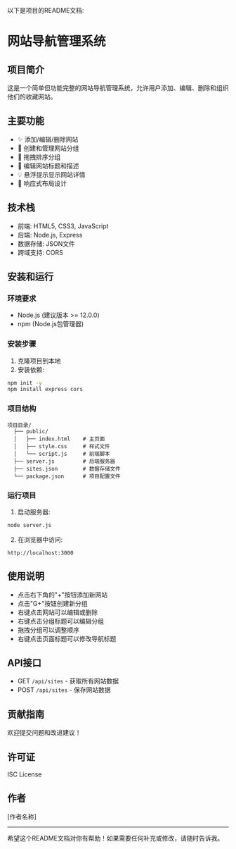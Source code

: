 以下是项目的README文档:

# 网站导航管理系统

## 项目简介
这是一个简单但功能完整的网站导航管理系统，允许用户添加、编辑、删除和组织他们的收藏网站。

## 主要功能
- ✨ 添加/编辑/删除网站
- 📂 创建和管理网站分组
- 🔄 拖拽排序分组
- 📝 编辑网站标题和描述
- 💡 悬浮提示显示网站详情
- 📱 响应式布局设计

## 技术栈
- 前端: HTML5, CSS3, JavaScript
- 后端: Node.js, Express
- 数据存储: JSON文件
- 跨域支持: CORS

## 安装和运行

### 环境要求
- Node.js (建议版本 >= 12.0.0)
- npm (Node.js包管理器)

### 安装步骤
1. 克隆项目到本地
2. 安装依赖:
```bash
npm init -y
npm install express cors
```

### 项目结构
```
项目目录/
  ├── public/
  │   ├── index.html    # 主页面
  │   ├── style.css     # 样式文件
  │   └── script.js     # 前端脚本
  ├── server.js         # 后端服务器
  ├── sites.json        # 数据存储文件
  └── package.json      # 项目配置文件
```

### 运行项目
1. 启动服务器:
```bash
node server.js
```
2. 在浏览器中访问:
```
http://localhost:3000
```

## 使用说明
- 点击右下角的"+"按钮添加新网站
- 点击"G+"按钮创建新分组
- 右键点击网站可以编辑或删除
- 右键点击分组标题可以编辑分组
- 拖拽分组可以调整顺序
- 右键点击页面标题可以修改导航标题

## API接口
- GET `/api/sites` - 获取所有网站数据
- POST `/api/sites` - 保存网站数据

## 贡献指南
欢迎提交问题和改进建议！

## 许可证
ISC License

## 作者
[作者名称]

---

希望这个README文档对你有帮助！如果需要任何补充或修改，请随时告诉我。

